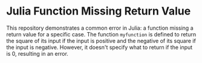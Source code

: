 # Julia Function Missing Return Value

This repository demonstrates a common error in Julia: a function missing a return value for a specific case. The function `myfunction` is defined to return the square of its input if the input is positive and the negative of its square if the input is negative. However, it doesn't specify what to return if the input is 0, resulting in an error.